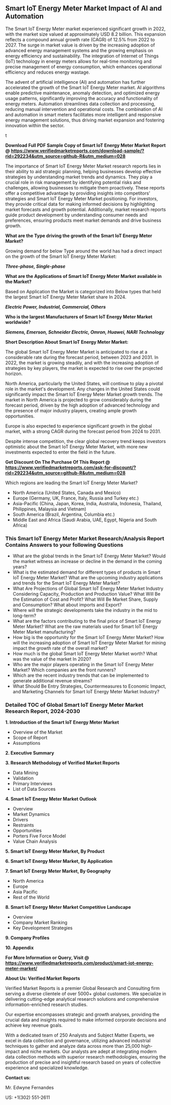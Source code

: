 <h2>Smart IoT Energy Meter Market Impact of AI and Automation</h2><p>The Smart IoT Energy Meter market experienced significant growth in 2022, with the market size valued at approximately USD 8.2 billion. This expansion reflects a compound annual growth rate (CAGR) of 12.5% from 2022 to 2027. The surge in market value is driven by the increasing adoption of advanced energy management systems and the growing emphasis on energy efficiency and sustainability. The integration of Internet of Things (IoT) technology in energy meters allows for real-time monitoring and precise management of energy consumption, which enhances operational efficiency and reduces energy wastage.</p><p>The advent of artificial intelligence (AI) and automation has further accelerated the growth of the Smart IoT Energy Meter market. AI algorithms enable predictive maintenance, anomaly detection, and optimized energy usage patterns, significantly improving the accuracy and functionality of energy meters. Automation streamlines data collection and processing, reducing manual intervention and operational costs. The combination of AI and automation in smart meters facilitates more intelligent and responsive energy management solutions, thus driving market expansion and fostering innovation within the sector.</p>t</p><p id="" class=""><strong>Download Full PDF Sample Copy of Smart IoT Energy Meter Market Report @ <a href="https://www.verifiedmarketreports.com/download-sample/?rid=292234&utm_source=github-R&utm_medium=028" target="_blank">https://www.verifiedmarketreports.com/download-sample/?rid=292234&utm_source=github-R&utm_medium=028</a></strong></p><p>The importance of&nbsp;Smart IoT Energy Meter Market research reports lies in their ability to aid strategic planning, helping businesses develop effective strategies by understanding market trends and dynamics. They play a crucial role in risk management by identifying potential risks and challenges, allowing businesses to mitigate them proactively. These reports offer a competitive advantage by providing insights into competitors' strategies and Smart IoT Energy Meter Market positioning. For investors, they provide critical data for making informed decisions by highlighting market forecasts and growth potential. Additionally, market research reports guide product development by understanding consumer needs and preferences, ensuring products meet market demands and drive business growth.</p><p><strong>What are the&nbsp;Type driving the growth of the Smart IoT Energy Meter Market?</strong></p><p id="" class="">Growing demand for below Type around the world has had a direct impact on the growth of the Smart IoT Energy Meter Market:</p><em><strong>Three-phase, Single-phase</strong></em></p><strong>What are the&nbsp;Applications&nbsp;of Smart IoT Energy Meter Market available in the Market?</strong></p><p id="" class="">Based on Application the Market is categorized into Below types that held the largest Smart IoT Energy Meter Market share In 2024.</p><em><strong>Electric Power, Industrial, Commercial, Others</strong></em></p><strong>Who is the largest Manufacturers of Smart IoT Energy Meter Market worldwide?</strong></p><p><em><strong>Siemens, Emerson, Schneider Electric, Omron, Huawei, NARI Technology</strong></em></p><p id="" class=""><strong>Short Description About Smart IoT Energy Meter Market:</strong></p><p>The global Smart IoT Energy Meter Market is anticipated to rise at a considerable rate during the forecast period, between 2023 and 2031. In 2022, the market is growing steadily, and with the increasing adoption of strategies by key players, the market is expected to rise over the projected horizon.</p><p>North America, particularly the United States, will continue to play a pivotal role in the market's development. Any changes in the United States could significantly impact the Smart IoT Energy Meter Market growth trends. The market in North America is projected to grow considerably during the forecast period, driven by the high adoption of advanced technology and the presence of major industry players, creating ample growth opportunities.</p><p>Europe is also expected to experience significant growth in the global market, with a strong CAGR during the forecast period from 2024 to 2031.</p><p>Despite intense competition, the clear global recovery trend keeps investors optimistic about the Smart IoT Energy Meter Market, with more new investments expected to enter the field in the future.</p><p id="" class=""><strong>Get Discount On The Purchase Of This Report @ <a href="https://www.verifiedmarketreports.com/ask-for-discount/?rid=292234&utm_source=github-R&utm_medium=028" target="_blank">https://www.verifiedmarketreports.com/ask-for-discount/?rid=292234&utm_source=github-R&utm_medium=028</a></strong></p>Which regions are leading the Smart IoT Energy Meter Market?</p><ul><li>North America (United States, Canada and Mexico)</li><li>Europe (Germany, UK, France, Italy, Russia and Turkey etc.)</li><li>Asia-Pacific (China, Japan, Korea, India, Australia, Indonesia, Thailand, Philippines, Malaysia and Vietnam)</li><li>South America (Brazil, Argentina, Columbia etc.)</li><li>Middle East and Africa (Saudi Arabia, UAE, Egypt, Nigeria and South Africa)</li></ul><h3 id="" class="">This Smart IoT Energy Meter Market Research/Analysis Report Contains Answers to your following Questions</h3><ul><li>What are the global trends in the Smart IoT Energy Meter Market? Would the market witness an increase or decline in the demand in the coming years?</li><li>What is the estimated demand for different types of products in Smart IoT Energy Meter Market? What are the upcoming industry applications and trends for the Smart IoT Energy Meter Market?</li><li>What Are Projections of Global Smart IoT Energy Meter Market Industry Considering Capacity, Production and Production Value? What Will Be the Estimation of Cost and Profit? What Will Be Market Share, Supply and Consumption? What about imports and Export?</li><li>Where will the strategic developments take the industry in the mid to long-term?</li><li>What are the factors contributing to the final price of Smart IoT Energy Meter Market? What are the raw materials used for Smart IoT Energy Meter Market manufacturing?</li><li>How big is the opportunity for the Smart IoT Energy Meter Market? How will the increasing adoption of Smart IoT Energy Meter Market for mining impact the growth rate of the overall market?</li><li>How much is the global Smart IoT Energy Meter Market worth? What was the value of the market In 2020?</li><li>Who are the major players operating in the Smart IoT Energy Meter Market? Which companies are the front runners?</li><li>Which are the recent industry trends that can be implemented to generate additional revenue streams?</li><li>What Should Be Entry Strategies, Countermeasures to Economic Impact, and Marketing Channels for Smart IoT Energy Meter Market Industry?</li></ul><h3 id="" class="">Detailed TOC of Global Smart IoT Energy Meter Market Research Report, 2024-2030</h3><p id="" class=""><strong>1. Introduction of the Smart IoT Energy Meter Market</strong></p><ul><li>Overview of the Market</li><li>Scope of Report</li><li>Assumptions</li></ul><p id="" class=""><strong>2. Executive Summary</strong></p><p id="" class=""><strong>3. Research Methodology of Verified Market Reports</strong></p><ul><li>Data Mining</li><li>Validation</li><li>Primary Interviews</li><li>List of Data Sources</li></ul><p id="" class=""><strong>4. Smart IoT Energy Meter Market Outlook</strong></p><ul><li>Overview</li><li>Market Dynamics</li><li>Drivers</li><li>Restraints</li><li>Opportunities</li><li>Porters Five Force Model</li><li>Value Chain Analysis</li></ul><p id="" class=""><strong>5. Smart IoT Energy Meter Market, By Product</strong></p><p id="" class=""><strong>6. Smart IoT Energy Meter Market, By Application</strong></p><p id="" class=""><strong>7. Smart IoT Energy Meter Market, By Geography</strong></p><ul><li>North America</li><li>Europe</li><li>Asia Pacific</li><li>Rest of the World</li></ul><p id="" class=""><strong>8. Smart IoT Energy Meter Market Competitive Landscape</strong></p><ul><li>Overview</li><li>Company Market Ranking</li><li>Key Development Strategies</li></ul><p id="" class=""><strong>9. Company Profiles</strong></p><p id="" class=""><strong>10. Appendix</strong></p><p id="" class=""><strong>For More Information or Query, Visit @ <a href="https://www.verifiedmarketreports.com/product/smart-iot-energy-meter-market/" target="_blank">https://www.verifiedmarketreports.com/product/smart-iot-energy-meter-market/</a></strong></p><p id="" class=""><strong>About Us: Verified Market Reports</strong></p><p id="" class="">Verified Market Reports is a premier Global Research and Consulting firm serving a diverse clientele of over 5000+ global customers. We specialize in delivering cutting-edge analytical research solutions and comprehensive information-enriched research studies.</p><p id="" class="">Our expertise encompasses strategic and growth analyses, providing the crucial data and insights required to make informed corporate decisions and achieve key revenue goals.</p><p id="" class="">With a dedicated team of 250 Analysts and Subject Matter Experts, we excel in data collection and governance, utilizing advanced industrial techniques to gather and analyze data across more than 25,000 high-impact and niche markets. Our analysts are adept at integrating modern data collection methods with superior research methodologies, ensuring the production of precise and insightful research based on years of collective experience and specialized knowledge.</p><p id="" class=""><strong>Contact us:</strong></p><p id="" class="">Mr. Edwyne Fernandes</p><p id="" class="">US: +1(302) 551-2611</p>